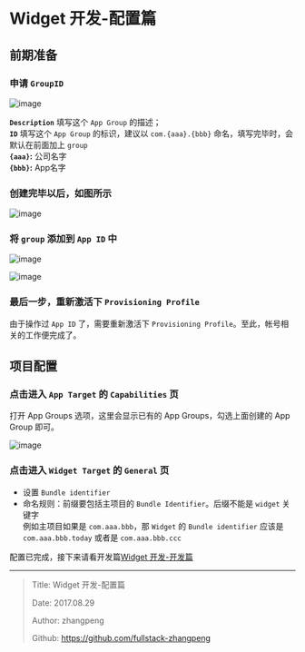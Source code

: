 # Widget 开发-配置篇

## 前期准备

### 申请 `GroupID`

![image](http://img.zhangpeng.site/2017/08/29/1.jpeg)

**`Description`** 填写这个 `App Group` 的描述；  
**`ID`** 填写这个 `App Group` 的标识，建议以 `com.{aaa}.{bbb}` 命名，填写完毕时，会默认在前面加上 `group`  
**`{aaa}`:** 公司名字  
**`{bbb}`:** App名字

### 创建完毕以后，如图所示

![image](http://img.zhangpeng.site/2017/08/29/2.jpeg)

### 将 `group` 添加到 `App ID` 中

![image](http://img.zhangpeng.site/2017/08/29/3.jpeg)

![image](http://img.zhangpeng.site/2017/08/29/4.jpeg)

### 最后一步，重新激活下 `Provisioning Profile`

由于操作过 `App ID` 了，需要重新激活下 `Provisioning Profile`。至此，帐号相关的工作便完成了。

## 项目配置

### 点击进入 `App Target` 的 `Capabilities` 页

打开 App Groups 选项，这里会显示已有的 App Groups，勾选上面创建的 App Group 即可。

![image](http://img.zhangpeng.site/2017/08/29/5.jpeg)

### 点击进入 `Widget Target` 的 `General` 页

- 设置 `Bundle identifier`  
- 命名规则：前缀要包括主项目的 `Bundle Identifier`。后缀不能是 `widget` 关键字  
  例如主项目如果是 `com.aaa.bbb`，那 `Widget` 的 `Bundle identifier` 应该是 `com.aaa.bbb.today` 或者是 `com.aaa.bbb.ccc`

配置已完成，接下来请看开发篇[Widget 开发-开发篇](http://www.jianshu.com/p/9ddb712a45b4)

---

> Title: Widget 开发-配置篇
>
> Date: 2017.08.29
>
> Author: zhangpeng
>
> Github: <https://github.com/fullstack-zhangpeng>
